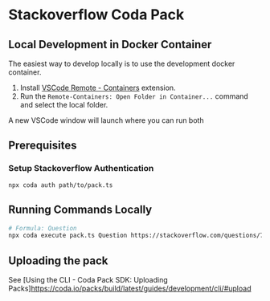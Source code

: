# Stackoverflow Coda Pack

## Local Development in Docker Container

The easiest way to develop locally is to use the development docker container.

1. Install [VSCode Remote - Containers](https://marketplace.visualstudio.com/items?itemName=ms-vscode-remote.remote-containers) extension. 
2. Run the `Remote-Containers: Open Folder in Container...` command and select the local folder.

A new VSCode window will launch where you can run both 

## Prerequisites

### Setup Stackoverflow Authentication 

```
npx coda auth path/to/pack.ts
```

## Running Commands Locally

```bash
# Formula: Question
npx coda execute pack.ts Question https://stackoverflow.com/questions/72913818/how-to-access-my-sprite-properties-from-outside-a-function-in-phaser3-and-matter
```

## Uploading the pack

See [Using the CLI - Coda Pack SDK: Uploading Packs]https://coda.io/packs/build/latest/guides/development/cli/#upload